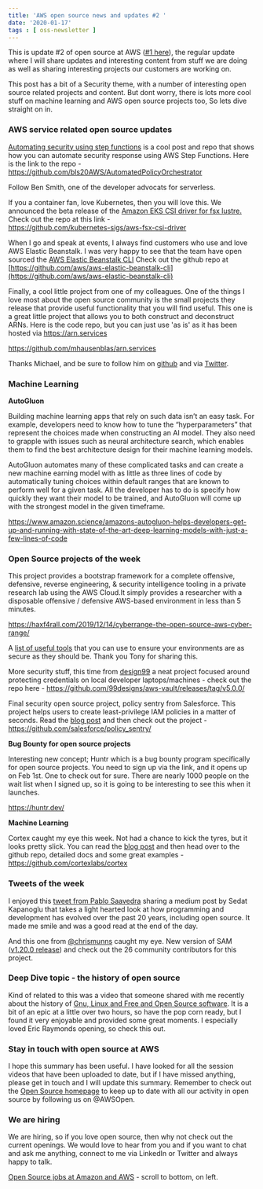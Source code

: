 ```yaml
---
title: 'AWS open source news and updates #2 '
date: '2020-01-17'
tags : [ oss-newsletter ]
---
```

This is update #2 of open source at AWS ([#1 here](https://dev.to/aws/open-source-update-1-5d4o)), the regular update where I will share updates and interesting content from stuff we are doing as well as sharing interesting projects our customers are working on.

This post has a bit of a Security theme, with a number of interesting open source related projects and content. But dont worry, there is lots more cool stuff on machine learning and AWS open source projects too, So lets dive straight on in.


### AWS service related open source updates

[Automating security using step functions](https://aws.amazon.com/blogs/compute/orchestrating-a-security-incident-response-with-aws-step-functions/) is a cool post and repo that shows how you can automate security response using AWS Step Functions. Here is the link to the repo - 
https://github.com/bls20AWS/AutomatedPolicyOrchestrator

Follow Ben Smith, one of the developer advocats for serverless.

If you a container fan, love Kubernetes, then you will love this. We announced the beta release of the [Amazon EKS CSI driver for fsx lustre.](https://aws.amazon.com/about-aws/whats-new/2019/12/amazon-eks-announces-beta-release-amazon-fsx-lustre-csi-driver/) Check out the repo at this link -  
https://github.com/kubernetes-sigs/aws-fsx-csi-driver

When I go and speak at events, I always find customers who use and love AWS Elastic Beanstalk. I was very happy to see that the team have open sourced the [AWS Elastic Beanstalk CLI](https://aws.amazon.com/about-aws/whats-new/2020/01/aws-elastic-beanstalk-command-line-interface-now-open-source/)
Check out the github repo at [https://github.com/aws/aws-elastic-beanstalk-cli](https://github.com/aws/aws-elastic-beanstalk-cli)

Finally, a cool little project from one of my colleagues. One of the things I love most about the open source community is the small projects they release that provide useful functionality that you will find useful. This one is a great little project that allows you to both construct and deconstruct ARNs. Here is the code repo, but you can just use 'as is' as it has been hosted via https://arn.services

https://github.com/mhausenblas/arn.services

Thanks Michael, and be sure to follow him on [github](https://github.com/mhausenblas) and via [Twitter](https://twitter.com/mhausenblas).

### Machine Learning

**AutoGluon**

Building machine learning apps that rely on such data isn’t an easy task. For example, developers need to know how to tune the “hyperparameters” that represent the choices made when constructing an AI model. They also need to grapple with issues such as neural architecture search, which enables them to find the best architecture design for their machine learning models.

AutoGluon automates many of these complicated tasks and can create a new machine earning model with as little as three lines of code by automatically tuning choices within default ranges that are known to perform well for a given task. All the developer has to do is specify how quickly they want their model to be trained, and AutoGluon will come up with the strongest model in the given timeframe.

https://www.amazon.science/amazons-autogluon-helps-developers-get-up-and-running-with-state-of-the-art-deep-learning-models-with-just-a-few-lines-of-code

### Open Source projects of the week

This project provides a bootstrap framework for a complete offensive, defensive, reverse engineering, & security intelligence tooling in a private research lab using the AWS Cloud.It simply provides a researcher with a disposable offensive / defensive AWS-based environment in less than 5 minutes.

https://haxf4rall.com/2019/12/14/cyberrange-the-open-source-aws-cyber-range/

A [list of useful tools](https://github.com/toniblyx/my-arsenal-of-aws-security-tools) that you can use to ensure your environments are as secure as they should be. Thank you Tony for sharing this.

More security stuff, this time from [design99](https://99designs.com.au/tech-blog/blog/2015/10/26/aws-vault/) a neat project focused around protecting credentials on local developer laptops/machines - check out the repo here - https://github.com/99designs/aws-vault/releases/tag/v5.0.0/

Final security open source project, policy sentry from Salesforce. This project helps users to create least-privilege IAM policies in a matter of seconds. Read the [blog post](https://engineering.salesforce.com/salesforce-cloud-security-automating-least-privilege-in-aws-iam-with-policy-sentry-b04fe457b8dc) and then check out the project - https://github.com/salesforce/policy_sentry/ 

**Bug Bounty for open source projects**

Interesting new concept; Huntr which is a bug bounty program specifically for open source projects. You need to sign up via the link, and it opens up on Feb 1st. One to check out for sure. There are nearly 1000 people on the wait list when I signed up, so it is going to be interesting to see this when it launches.

https://huntr.dev/

**Machine Learning**

Cortex caught my eye this week. Not had a chance to kick the tyres, but it looks pretty slick. You can read the [blog post](https://medium.com/pytorch/how-to-build-production-software-with-pytorch-9a8725382f2a) and then head over to the github repo, detailed docs and some great examples - https://github.com/cortexlabs/cortex


### Tweets of the week

I enjoyed this [tweet from Pablo Saavedra](https://twitter.com/gasaapa/status/1217225651327045632) sharing a medium post by Sedat Kapanoglu that takes a light hearted look at how programming and development has evolved over the past 20 years, including open source. It made me smile and was a good read at the end of the day. 

And this one from [@chrismunns]() caught my eye. New version of SAM ([v1.20.0 release](https://github.com/awslabs/serverless-application-model/releases/tag/v1.20.0)) and check out the 26 community contributors for this project. 

### Deep Dive topic - the history of open source

Kind of related to this was a video that someone shared with me recently about the history of [Gnu, Linux and Free and Open Source software](https://www.youtube.com/watch?time_continue=3&v=vjMZssWMweA&feature=emb_logo). It is a bit of an epic at a little over two hours, so have the pop corn ready, but I found it very enjoyable and provided some great moments. I especially loved Eric Raymonds opening, so check this out.


### Stay in touch with open source at AWS

I hope this summary has been useful. I have looked for all the session videos that have been uploaded to date, but if I have missed anything, please get in touch and I will update this summary. Remember to check out the [Open Source homepage](https://aws.amazon.com/opensource/?opensource-all.sort-by=item.additionalFields.startDate&opensource-all.sort-order=asc) to keep up to date with all our activity in open source by following us on @AWSOpen.

### We are hiring

We are hiring, so if you love open source, then why not check out the current openings. We would love to hear from you and if you want to chat and ask me anything, connect to me via LinkedIn or Twitter and always happy to talk.

[Open Source jobs at Amazon and AWS](https://aws.amazon.com/opensource/?opensource-all.sort-by=item.additionalFields.startDate&opensource-all.sort-order=asc) - scroll to bottom, on left.